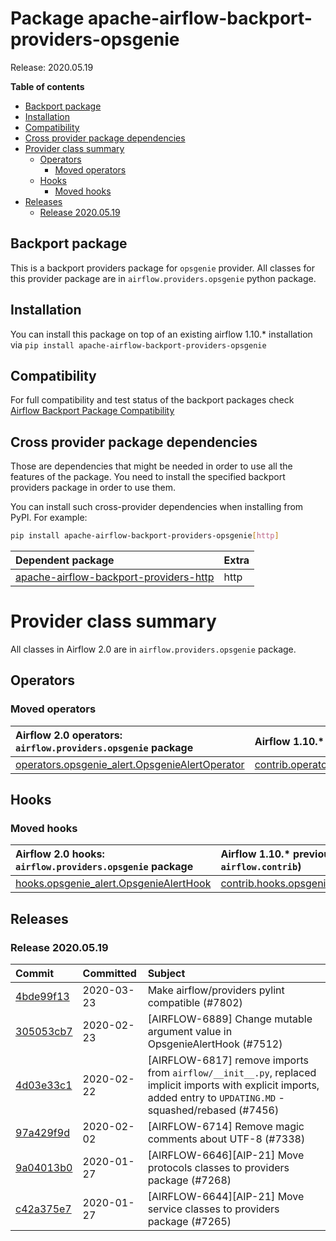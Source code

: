 <!--
 Licensed to the Apache Software Foundation (ASF) under one
 or more contributor license agreements.  See the NOTICE file
 distributed with this work for additional information
 regarding copyright ownership.  The ASF licenses this file
 to you under the Apache License, Version 2.0 (the
 "License"); you may not use this file except in compliance
 with the License.  You may obtain a copy of the License at

   http://www.apache.org/licenses/LICENSE-2.0

 Unless required by applicable law or agreed to in writing,
 software distributed under the License is distributed on an
 "AS IS" BASIS, WITHOUT WARRANTIES OR CONDITIONS OF ANY
 KIND, either express or implied.  See the License for the
 specific language governing permissions and limitations
 under the License.
 -->


# Package apache-airflow-backport-providers-opsgenie

Release: 2020.05.19

**Table of contents**

- [Backport package](#backport-package)
- [Installation](#installation)
- [Compatibility](#compatibility)
- [Cross provider package dependencies](#cross-provider-package-dependencies)
- [Provider class summary](#provider-class-summary)
    - [Operators](#operators)
        - [Moved operators](#moved-operators)
    - [Hooks](#hooks)
        - [Moved hooks](#moved-hooks)
- [Releases](#releases)
    - [Release 2020.05.19](#release-20200519)

## Backport package

This is a backport providers package for `opsgenie` provider. All classes for this provider package
are in `airflow.providers.opsgenie` python package.

## Installation

You can install this package on top of an existing airflow 1.10.* installation via
`pip install apache-airflow-backport-providers-opsgenie`

## Compatibility

For full compatibility and test status of the backport packages check
[Airflow Backport Package Compatibility](https://cwiki.apache.org/confluence/display/AIRFLOW/Backported+providers+packages+for+Airflow+1.10.*+series)

## Cross provider package dependencies

Those are dependencies that might be needed in order to use all the features of the package.
You need to install the specified backport providers package in order to use them.

You can install such cross-provider dependencies when installing from PyPI. For example:

```bash
pip install apache-airflow-backport-providers-opsgenie[http]
```

| Dependent package                                                                                              | Extra   |
|:---------------------------------------------------------------------------------------------------------------|:--------|
| [apache-airflow-backport-providers-http](https://github.com/apache/airflow/tree/master/airflow/providers/http) | http    |

# Provider class summary

All classes in Airflow 2.0 are in `airflow.providers.opsgenie` package.


## Operators




### Moved operators

| Airflow 2.0 operators: `airflow.providers.opsgenie` package                                                                                            | Airflow 1.10.* previous location (usually `airflow.contrib`)                                                                                                                |
|:-------------------------------------------------------------------------------------------------------------------------------------------------------|:----------------------------------------------------------------------------------------------------------------------------------------------------------------------------|
| [operators.opsgenie_alert.OpsgenieAlertOperator](https://github.com/apache/airflow/blob/master/airflow/providers/opsgenie/operators/opsgenie_alert.py) | [contrib.operators.opsgenie_alert_operator.OpsgenieAlertOperator](https://github.com/apache/airflow/blob/v1-10-stable/airflow/contrib/operators/opsgenie_alert_operator.py) |





## Hooks



### Moved hooks

| Airflow 2.0 hooks: `airflow.providers.opsgenie` package                                                                                    | Airflow 1.10.* previous location (usually `airflow.contrib`)                                                                                            |
|:-------------------------------------------------------------------------------------------------------------------------------------------|:--------------------------------------------------------------------------------------------------------------------------------------------------------|
| [hooks.opsgenie_alert.OpsgenieAlertHook](https://github.com/apache/airflow/blob/master/airflow/providers/opsgenie/hooks/opsgenie_alert.py) | [contrib.hooks.opsgenie_alert_hook.OpsgenieAlertHook](https://github.com/apache/airflow/blob/v1-10-stable/airflow/contrib/hooks/opsgenie_alert_hook.py) |






## Releases

### Release 2020.05.19

| Commit                                                                                         | Committed   | Subject                                                                                                                                                            |
|:-----------------------------------------------------------------------------------------------|:------------|:-------------------------------------------------------------------------------------------------------------------------------------------------------------------|
| [4bde99f13](https://github.com/apache/airflow/commit/4bde99f1323d72f6c84c1548079d5e98fc0a2a9a) | 2020-03-23  | Make airflow/providers pylint compatible (#7802)                                                                                                                   |
| [305053cb7](https://github.com/apache/airflow/commit/305053cb7c72220fbe32e4fab7cb1da49d5a14e2) | 2020-02-23  | [AIRFLOW-6889] Change mutable argument value in OpsgenieAlertHook (#7512)                                                                                          |
| [4d03e33c1](https://github.com/apache/airflow/commit/4d03e33c115018e30fa413c42b16212481ad25cc) | 2020-02-22  | [AIRFLOW-6817] remove imports from `airflow/__init__.py`, replaced implicit imports with explicit imports, added entry to `UPDATING.MD` - squashed/rebased (#7456) |
| [97a429f9d](https://github.com/apache/airflow/commit/97a429f9d0cf740c5698060ad55f11e93cb57b55) | 2020-02-02  | [AIRFLOW-6714] Remove magic comments about UTF-8 (#7338)                                                                                                           |
| [9a04013b0](https://github.com/apache/airflow/commit/9a04013b0e40b0d744ff4ac9f008491806d60df2) | 2020-01-27  | [AIRFLOW-6646][AIP-21] Move protocols classes to providers package (#7268)                                                                                         |
| [c42a375e7](https://github.com/apache/airflow/commit/c42a375e799e5adb3f9536616372dc90ff47e6c8) | 2020-01-27  | [AIRFLOW-6644][AIP-21] Move service classes to providers package (#7265)                                                                                           |
